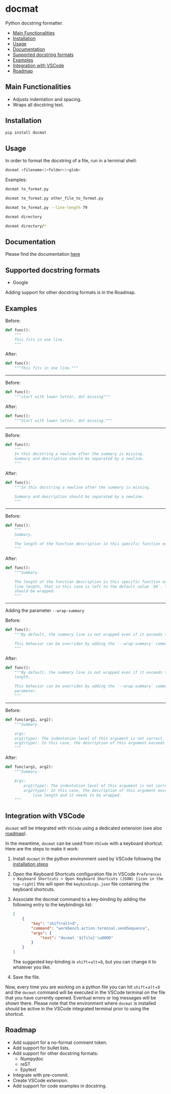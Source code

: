 <!-- omit in TOC -->
# docmat

Python docstring formatter.

- [Main Functionalities](#main-functionalities)
- [Installation](#installation)
- [Usage](#usage)
- [Documentation](#documentation)
- [Supported docstring formats](#supported-docstring-formats)
- [Examples](#examples)
- [Integration with VSCode](#integration-with-vscode)
- [Roadmap](#roadmap)

## Main Functionalities

- Adjusts indentation and spacing.
- Wraps all docstring text.

## Installation

```bash
pip install docmat
```

## Usage

In order to format the docstring of a file, run in a terminal shell:

```bash
docmat <filename>|<folder>|<glob>
```

Examples:

```bash
docmat to_format.py
```

```bash
docmat to_format.py other_file_to_format.py
```

```bash
docmat to_format.py --line-length 79
```

```bash
docmat directory
```

```bash
docmat directory/*
```

## Documentation

Please find the documentation [here](https://claudiosalvatorearcidiacono.github.io/docmat/)

## Supported docstring formats

- Google

Adding support for other docstring formats is in the Roadmap.

## Examples

Before:

```python
def func():
    """
    This fits in one line.
    """
```

After:

```python
def func():
    """This fits in one line."""
```

---
Before:

```python
def func():
    """start with lower letter, dot missing"""
```

After:

```python
def func():
    """Start with lower letter, dot missing."""
```

---
Before:

```python
def func():
    """
    In this docstring a newline after the summary is missing.
    Summary and description should be separated by a newline.
    """
```

After:

```python
def func():
    """In this docstring a newline after the summary is missing.

    Summary and description should be separated by a newline.
    """
```

---
Before:

```python
def func():
    """
    Summary.

    The length of the function description in this specific function exceeds the maximum line length, that in this case is left to the default value `88`. This block of text should be wrapped.
    """
```

After:

```python
def func():
    """Summary.

    The length of the function description in this specific function exceeds the maximum
    line length, that in this case is left to the default value `88`. This block of text
    should be wrapped.
    """
```

---
Adding the parameter `--wrap-summary`

Before:

```python
def func():
    """By default, the summary line is not wrapped even if it exceeds the maximum line length.

    This behavior can be overriden by adding the `--wrap-summary` command line parameter
    """
```

After:

```python
def func():
    """By default, the summary line is not wrapped even if it exceeds the maximum line
    length.

    This behavior can be overriden by adding the `--wrap-summary` command line
    parameter.
    """
```

---
Before:

```python
def func(arg1, arg2):
    """Summary.

    args:
    arg1(type): The indentation level of this argument is not correct.
    arg2(type): In this case, the description of this argument exceeds the maximum line length and it needs to be wrapped.
    """
```

After:

```python
def func(arg1, arg2):
    """Summary.

    Args:
        arg1(type): The indentation level of this argument is not correct.
        arg2(type): In this case, the description of this argument exceeds the maximum
            line length and it needs to be wrapped.
    """
```

## Integration with VSCode

`docmat` will be integrated with `VSCode` using a dedicated extension (see also [roadmap](#roadmap)).

In the meantime, `docmat` can be used from `VSCode` with a keyboard shortcut. Here are the steps to make it work:

1. Install `docmat` in the python environment used by VSCode following the [installation steps](#installation)
2. Open the Keyboard Shortcuts configuration file in VSCode `Preferences > Keyboard Shortcuts > Open Keyboard Shortcuts (JSON) [icon in the top-right]` this will open the `keybindings.json` file containing the keyboard shortcuts.
3. Associate the docmat command to a key-binding by adding the following entry to the keybindings list:

    ```json
    [
        {
            "key": "shift+alt+d",
            "command": "workbench.action.terminal.sendSequence",
            "args": {
                "text": "docmat '${file}'\u000D"
            }
        }
    ]
    ```

    The suggested key-binding is `shift`+`alt`+`D`, but you can change it to whatever you like.

4. Save the file.

Now, every time you are working on a python file you can hit `shift`+`alt`+`D` and the `docmat` command will be executed in the VSCode terminal on the file that you have currently opened. Eventual errors or log messages will be shown there. Please note that the environment where `docmat` is installed should be active in the VSCode integrated terminal prior to using the shortcut.

## Roadmap

- Add support for a no-format comment token.
- Add support for bullet lists.
- Add support for other docstring formats:
  - Numpydoc
  - reST
  - Epytext
- Integrate with pre-commit.
- Create VSCode extension.
- Add support for code examples in docstring.
